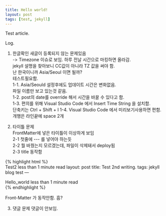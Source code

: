 ```yaml
---
title: Hello world!
layout: post
tags: [test, jekyll]
---
```


Test article. 

Log.

1. 한글확인
새글이 등록되지 않는 문제있음  
-> Timezone 이슈로 보임. 하루 전날 시간으로 마킹하면 올라감.  
jekyll 설명을 찾아보니 CC값이 아니라 TZ 값을 써야 함.   
난 한국이니까 Asia/Seoul 이면 될까?   
테스트필요함.  
    1-1. Asia/Seould 설정후에도 업데이트 시간은 변화없음.   
        파일 이름만 보고 있는것 같음.  
    1-2. post의 date를 override 해서 시간을 바꿀 수 있다고 함.   
    1-3. 편의를 위해 Visual Studio Code 에서 Insert Time String 을 설치함.   
        단축키는 Ctrl + Shift + I 
    1-4. Visual Studio Code 에서 미리보기사용하면 편함. 개행은 라인끝에 space 2개

2. 타이틀 문제  
FrontMatter에 넣은 타이틀이 이상하게 보임  
    2-1 첫줄에 --- 를 넣어야 하는듯  
    2-2 뭘 바꿨는지 모르겠는데, 파일이 삭제돼서 deploy됨  
    2-3 title 동작함


{% highlight html %}  
Test2
 less than 1 minute read
layout: post title: Test 2nd writing. tags: jekyll blog test —

Hello_world
 less than 1 minute read  
{% endhighlight %}

Front-Matter 가 동작안함. 흠?  


3. 댓글 문제
댓글이 안보임.  